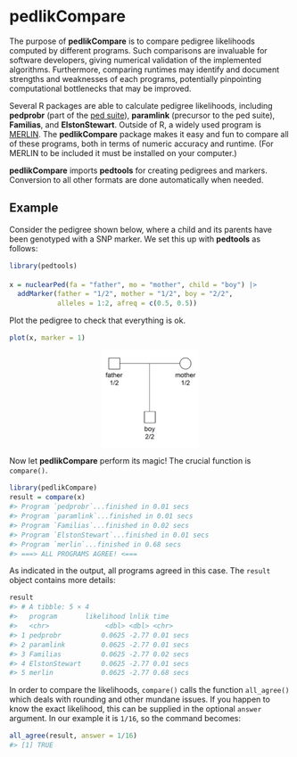 
<!-- README.md is generated from README.Rmd. Please edit that file -->

# pedlikCompare

The purpose of **pedlikCompare** is to compare pedigree likelihoods
computed by different programs. Such comparisons are invaluable for
software developers, giving numerical validation of the implemented
algorithms. Furthermore, comparing runtimes may identify and document
strengths and weaknesses of each programs, potentially pinpointing
computational bottlenecks that may be improved.

Several R packages are able to calculate pedigree likelihoods, including
**pedprobr** (part of the [ped
suite](https://magnusdv.github.io/pedsuite/)), **paramlink** (precursor
to the ped suite), **Familias**, and **ElstonStewart**. Outside of R, a
widely used program is
[MERLIN](https://csg.sph.umich.edu/abecasis/Merlin/). The
**pedlikCompare** package makes it easy and fun to compare all of these
programs, both in terms of numeric accuracy and runtime. (For MERLIN to
be included it must be installed on your computer.)

**pedlikCompare** imports **pedtools** for creating pedigrees and
markers. Conversion to all other formats are done automatically when
needed.

## Example

Consider the pedigree shown below, where a child and its parents have
been genotyped with a SNP marker. We set this up with **pedtools** as
follows:

``` r
library(pedtools)

x = nuclearPed(fa = "father", mo = "mother", child = "boy") |> 
  addMarker(father = "1/2", mother = "1/2", boy = "2/2", 
            alleles = 1:2, afreq = c(0.5, 0.5))
```

Plot the pedigree to check that everything is ok.

``` r
plot(x, marker = 1)
```

<img src="man/figures/README-example-1.png" width="35%" style="display: block; margin: auto;" />

Now let **pedlikCompare** perform its magic! The crucial function is
`compare()`.

``` r
library(pedlikCompare)
result = compare(x)
#> Program `pedprobr`...finished in 0.01 secs
#> Program `paramlink`...finished in 0.01 secs
#> Program `Familias`...finished in 0.02 secs
#> Program `ElstonStewart`...finished in 0.01 secs
#> Program `merlin`...finished in 0.68 secs
#> ===> ALL PROGRAMS AGREE! <===
```

As indicated in the output, all programs agreed in this case. The
`result` object contains more details:

``` r
result
#> # A tibble: 5 × 4
#>   program       likelihood lnlik time     
#>   <chr>              <dbl> <dbl> <chr>    
#> 1 pedprobr          0.0625 -2.77 0.01 secs
#> 2 paramlink         0.0625 -2.77 0.01 secs
#> 3 Familias          0.0625 -2.77 0.02 secs
#> 4 ElstonStewart     0.0625 -2.77 0.01 secs
#> 5 merlin            0.0625 -2.77 0.68 secs
```

In order to compare the likelihoods, `compare()` calls the function
`all_agree()` which deals with rounding and other mundane issues. If you
happen to know the exact likelihood, this can be supplied in the
optional `answer` argument. In our example it is `1/16`, so the command
becomes:

``` r
all_agree(result, answer = 1/16)
#> [1] TRUE
```
